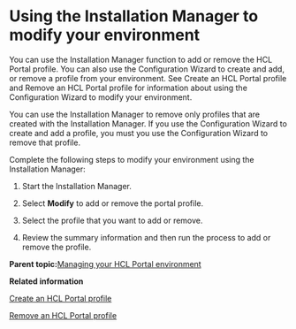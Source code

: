 # Using the Installation Manager to modify your environment 

You can use the Installation Manager function to add or remove the HCL Portal profile. You can also use the Configuration Wizard to create and add, or remove a profile from your environment. See Create an HCL Portal profile and Remove an HCL Portal profile for information about using the Configuration Wizard to modify your environment.

You can use the Installation Manager to remove only profiles that are created with the Installation Manager. If you use the Configuration Wizard to create and add a profile, you must you use the Configuration Wizard to remove that profile.

Complete the following steps to modify your environment using the Installation Manager:

1.  Start the Installation Manager.

2.  Select **Modify** to add or remove the portal profile.

3.  Select the profile that you want to add or remove.

4.  Review the summary information and then run the process to add or remove the profile.


**Parent topic:**[Managing your HCL Portal environment ](../install/iim_manage_wp.md)

**Related information**  


[Create an HCL Portal profile ](../config/cw_create_profile.md)

[Remove an HCL Portal profile ](../config/cw_remove_profile.md)

